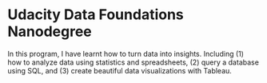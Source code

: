 # Udacity Data Foundations Nanodegree 
In this program, I have learnt how to turn data into insights. Including (1) how to analyze data using statistics and spreadsheets, (2) query a database using SQL, and (3) create beautiful data visualizations with Tableau.
